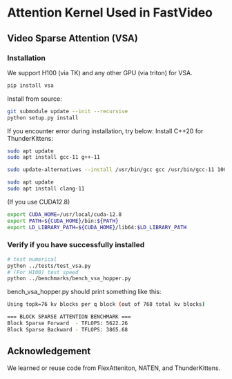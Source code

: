 

# Attention Kernel Used in FastVideo

## Video Sparse Attention (VSA)

### Installation
We support H100 (via TK) and any other GPU (via triton) for VSA.

```bash
pip install vsa
``` 

Install from source:

```bash
git submodule update --init --recursive
python setup.py install
```


If you encounter error during installation, try below:
Install C++20 for ThunderKittens:
```bash
sudo apt update
sudo apt install gcc-11 g++-11

sudo update-alternatives --install /usr/bin/gcc gcc /usr/bin/gcc-11 100 --slave /usr/bin/g++ g++ /usr/bin/g++-11

sudo apt update
sudo apt install clang-11
```
(If you use CUDA12.8)
```bash
export CUDA_HOME=/usr/local/cuda-12.8
export PATH=${CUDA_HOME}/bin:${PATH} 
export LD_LIBRARY_PATH=${CUDA_HOME}/lib64:$LD_LIBRARY_PATH
```

### Verify if you have successfully installed

```bash
# test numerical
python ../tests/test_vsa.py
# (For H100) test speed
python ../benchmarks/bench_vsa_hopper.py
```

bench_vsa_hopper.py should print something like this:

```bash
Using topk=76 kv blocks per q block (out of 768 total kv blocks)

=== BLOCK SPARSE ATTENTION BENCHMARK ===
Block Sparse Forward  - TFLOPS: 5622.26
Block Sparse Backward - TFLOPS: 3865.68
```

## Acknowledgement

We learned or reuse code from FlexAtteniton, NATEN, and ThunderKittens.
